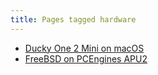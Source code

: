 ```yaml
---
title: Pages tagged hardware
---
```


- [Ducky One 2 Mini on macOS](/notes/ducky-one-2-mini-macos.html)
- [FreeBSD on PCEngines APU2](/notes/pcengines-apu2-freebsd.html)
